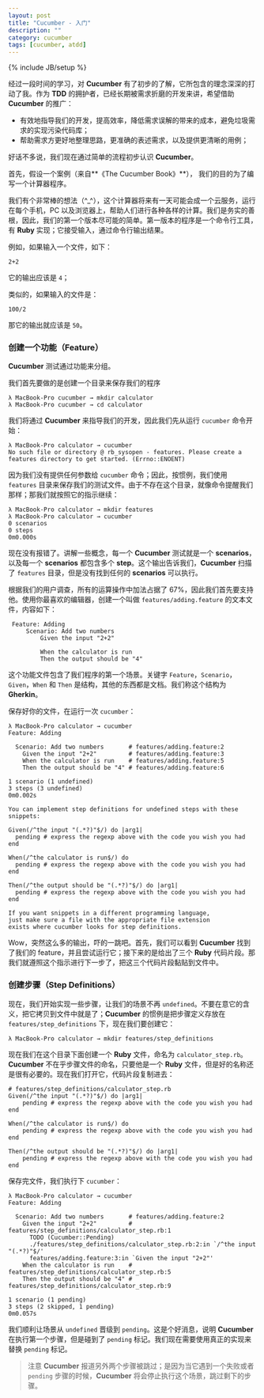 ```yaml
---
layout: post
title: "Cucumber - 入门"
description: ""
category: cucumber
tags: [cucumber, atdd]
---
```

{% include JB/setup %}

经过一段时间的学习，对 **Cucumber** 有了初步的了解，它所包含的理念深深的打动了我。作为 **TDD** 的拥护者，已经长期被需求折磨的开发来讲，希望借助 **Cucumber** 的推广：

* 有效地指导我们的开发，提高效率，降低需求误解的带来的成本，避免垃圾需求的实现污染代码库；
* 帮助需求方更好地整理思路，更准确的表述需求，以及提供更清晰的用例；

好话不多说，我们现在通过简单的流程初步认识 **Cucumber**。

首先，假设一个案例（来自**《The Cucumber Book》**）， 我们的目的为了编写一个计算器程序。

我们有个非常棒的想法（^_^），这个计算器将来有一天可能会成一个云服务，运行在每个手机，PC 以及浏览器上，帮助人们进行各种各样的计算。我们是务实的善根，因此，我们的第一个版本尽可能的简单。第一版本的程序是一个命令行工具，有 **Ruby** 实现；它接受输入，通过命令行输出结果。

例如，如果输入一个文件，如下：

	2+2
	
它的输出应该是 `4`；

类似的，如果输入的文件是：

	100/2
	
那它的输出就应该是 `50`。

### 创建一个功能（Feature）

**Cucumber** 测试通过功能来分组。

我们首先要做的是创建一个目录来保存我们的程序

	λ MacBook-Pro cucumber → mkdir calculator
	λ MacBook-Pro cucumber → cd calculator
	
我们将通过 **Cucumber** 来指导我们的开发，因此我们先从运行 `cucumber` 命令开始：

	λ MacBook-Pro calculator → cucumber
	No such file or directory @ rb_sysopen - features. Please create a features directory to get started. (Errno::ENOENT)
	
因为我们没有提供任何参数给 `cucumber` 命令；因此，按惯例，我们使用 `features` 目录来保存我们的测试文件。由于不存在这个目录，就像命令提醒我们那样；那我们就按照它的指示继续：

	λ MacBook-Pro calculator → mkdir features
	λ MacBook-Pro calculator → cucumber
	0 scenarios
	0 steps
	0m0.000s
	
现在没有报错了。讲解一些概念，每一个 **Cucumber** 测试就是一个 **scenarios**，以及每一个 **scenarios** 都包含多个 **step**。这个输出告诉我们，**Cucumber** 扫描了 `features` 目录，但是没有找到任何的 **scenarios** 可以执行。

根据我们的用户调查，所有的运算操作中加法占据了 67%，因此我们首先要支持他。使用你最喜欢的编辑器，创建一个叫做 `features/adding.feature` 的文本文件，内容如下：

	 Feature: Adding
	     Scenario: Add two numbers
	         Given the input "2+2"
	 
	         When the calculator is run
	         Then the output should be "4"
	 
这个功能文件包含了我们程序的第一个场景。关键字 `Feature`，`Scenario`，`Given`，`When` 和 `Then` 是结构，其他的东西都是文档。我们称这个结构为 **Gherkin**。

保存好你的文件，在运行一次 `cucumber`：

	λ MacBook-Pro calculator → cucumber
	Feature: Adding
	
	  Scenario: Add two numbers       # features/adding.feature:2
	    Given the input "2+2"         # features/adding.feature:3
	    When the calculator is run    # features/adding.feature:5
	    Then the output should be "4" # features/adding.feature:6
	
	1 scenario (1 undefined)
	3 steps (3 undefined)
	0m0.002s
	
	You can implement step definitions for undefined steps with these snippets:
	
	Given(/^the input "(.*?)"$/) do |arg1|
	  pending # express the regexp above with the code you wish you had
	end
	
	When(/^the calculator is run$/) do
	  pending # express the regexp above with the code you wish you had
	end
	
	Then(/^the output should be "(.*?)"$/) do |arg1|
	  pending # express the regexp above with the code you wish you had
	end
	
	If you want snippets in a different programming language,
	just make sure a file with the appropriate file extension
	exists where cucumber looks for step definitions.

Wow，突然这么多的输出，吓的一跳吧。首先，我们可以看到 **Cucumber** 找到了我们的 feature，并且尝试运行它；接下来的是给出了三个 **Ruby** 代码片段。那我们就遵照这个指示进行下一步了，把这三个代码片段黏贴到文件中。

### 创建步骤（Step Definitions）

现在，我们开始实现一些步骤，让我们的场景不再 `undefined`。不要在意它的含义，把它拷贝到文件中就是了；**Cucumber** 的惯例是把步骤定义存放在 `features/step_definitions` 下，现在我们要创建它：

	λ MacBook-Pro calculator → mkdir features/step_definitions
	
现在我们在这个目录下面创建一个 **Ruby** 文件，命名为 `calculator_step.rb`。**Cucumber** 不在乎步骤文件的命名，只要他是一个 **Ruby** 文件，但是好的名称还是很有必要的。现在我们打开它，代码片段复制进去： 

	# features/step_definitions/calculator_step.rb
	Given(/^the input "(.*?)"$/) do |arg1|
	    pending # express the regexp above with the code you wish you had
	end
	
	When(/^the calculator is run$/) do
	    pending # express the regexp above with the code you wish you had
	end
	
	Then(/^the output should be "(.*?)"$/) do |arg1|
	    pending # express the regexp above with the code you wish you had
	end
	
保存完文件，我们执行下 `cucumber`：

	λ MacBook-Pro calculator → cucumber
	Feature: Adding
	
	  Scenario: Add two numbers       # features/adding.feature:2
	    Given the input "2+2"         # features/step_definitions/calculator_step.rb:1
	      TODO (Cucumber::Pending)
	      ./features/step_definitions/calculator_step.rb:2:in `/^the input "(.*?)"$/'
	      features/adding.feature:3:in `Given the input "2+2"'
	    When the calculator is run    # features/step_definitions/calculator_step.rb:5
	    Then the output should be "4" # features/step_definitions/calculator_step.rb:9
	
	1 scenario (1 pending)
	3 steps (2 skipped, 1 pending)
	0m0.057s

我们顺利让场景从 `undefined` 晋级到 `pending`。这是个好消息，说明 **Cucumber** 在执行第一个步骤，但是碰到了 `pending` 标记。我们现在需要使用真正的实现来替换 `pending` 标记。

> 注意
> **Cucumber** 报道另外两个步骤被跳过；是因为当它遇到一个失败或者 `pending` 步骤的时候，**Cucumber** 将会停止执行这个场景，跳过剩下的步骤。



